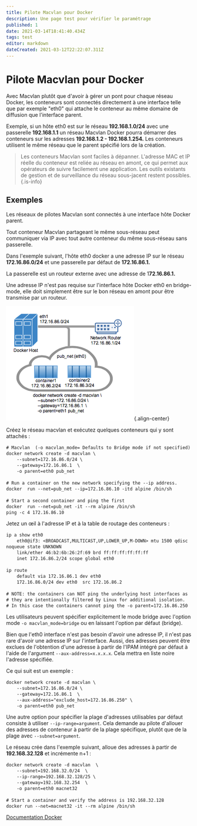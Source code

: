 ```yaml
---
title: Pilote Macvlan pour Docker
description: Une page test pour vérifier le paramétrage
published: 1
date: 2021-03-14T18:41:40.434Z
tags: test
editor: markdown
dateCreated: 2021-03-12T22:22:07.311Z
---
```


# Pilote Macvlan pour Docker

Avec Macvlan plutôt que d'avoir à gérer un pont pour chaque réseau Docker, les conteneurs sont connectés directement à une interface telle que par exemple "eth0" qui attache le conteneur au même domaine de diffusion que l'interface parent. 

Exemple, si un hôte eth0 est sur le réseau **192.168.1.0/24** avec une passerelle **192.168.1.1** un réseau Macvlan Docker pourra démarrer des conteneurs sur les adresses **192.168.1.2 - 192.168.1.254.** Les conteneurs utilisent le même réseau que le parent spécifié lors de la création.

> Les conteneurs Macvlan sont faciles à dépanner. L'adresse MAC et IP réelle du conteneur est reliée au réseau en amont, ce qui permet aux opérateurs de suivre facilement une application. Les outils existants de gestion et de surveillance du réseau sous-jacent restent possibles.
{.is-info}


## Exemples


Les réseaux de pilotes Macvlan sont connectés à une interface hôte Docker parent. 

Tout conteneur Macvlan partageant le même sous-réseau peut communiquer via IP avec tout autre conteneur du même sous-réseau sans passerelle.


Dans l'exemple suivant, l'hôte eth0 docker a une adresse IP sur le réseau **172.16.86.0/24** et une passerelle par défaut de **172.16.86.1.**

La passerelle est un routeur externe avec une adresse de 1**72.16.86.1.**

Une adresse IP n'est pas requise sur l'interface hôte Docker eth0 en bridge-mode, elle doit simplement être sur le bon réseau en amont pour être transmise par un routeur.

![macvlan_bridge_simple[1].png](/macvlan_bridge_simple[1].png){.align-center}


Créez le réseau macvlan et exécutez quelques conteneurs qui y sont attachés :

```
# Macvlan  (-o macvlan_mode= Defaults to Bridge mode if not specified)
docker network create -d macvlan \
    --subnet=172.16.86.0/24 \
    --gateway=172.16.86.1  \
    -o parent=eth0 pub_net

# Run a container on the new network specifying the --ip address.
docker  run --net=pub_net --ip=172.16.86.10 -itd alpine /bin/sh

# Start a second container and ping the first
docker  run --net=pub_net -it --rm alpine /bin/sh
ping -c 4 172.16.86.10
```

Jetez un œil à l'adresse IP et à la table de routage des conteneurs :

```
ip a show eth0
    eth0@if3: <BROADCAST,MULTICAST,UP,LOWER_UP,M-DOWN> mtu 1500 qdisc noqueue state UNKNOWN
    link/ether 46:b2:6b:26:2f:69 brd ff:ff:ff:ff:ff:ff
    inet 172.16.86.2/24 scope global eth0

ip route
    default via 172.16.86.1 dev eth0
    172.16.86.0/24 dev eth0  src 172.16.86.2

# NOTE: the containers can NOT ping the underlying host interfaces as
# they are intentionally filtered by Linux for additional isolation.
# In this case the containers cannot ping the -o parent=172.16.86.250
```

Les utilisateurs peuvent spécifier explicitement le mode bridge avec l'option mode `-o macvlan_mode=bridge` ou en laissant l'option par défaut (bridge).

Bien que l'eth0 interface n'est pas besoin d'avoir une adresse IP, il n'est pas rare d'avoir une adresse IP sur l'interface. Aussi, des adresses peuvent être exclues de l'obtention d'une adresse à partir de l'IPAM intégré par défaut à l'aide de l'argument `--aux-address=x.x.x.x`. Cela mettra en liste noire l'adresse spécifiée.

Ce qui suit est un exemple :

```
docker network create -d macvlan \
    --subnet=172.16.86.0/24 \
    --gateway=172.16.86.1  \
    --aux-address="exclude_host=172.16.86.250" \
    -o parent=eth0 pub_net
```

Une autre option pour spécifier la plage d'adresses utilisables par défaut consiste à utiliser `--ip-range=argument`. Cela demande au pilote d'allouer des adresses de conteneur à partir de la plage spécifique, plutôt que de la plage avec `--subnet=argument`.

Le réseau crée dans l'exemple suivant, alloue des adresses à partir de **192.168.32.128** et incrémente n+1 :

```
docker network create -d macvlan  \
    --subnet=192.168.32.0/24  \
    --ip-range=192.168.32.128/25 \
    --gateway=192.168.32.254  \
    -o parent=eth0 macnet32

# Start a container and verify the address is 192.168.32.128
docker run --net=macnet32 -it --rm alpine /bin/sh
```

[Documentation Docker](https://docs.docker.com/network/bridge/)
